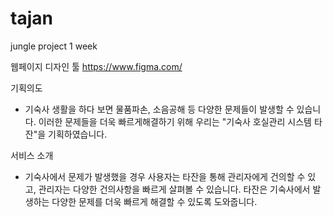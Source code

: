 # tajan
jungle project 1 week


웹페이지 디자인 툴 
https://www.figma.com/

기획의도
- 기숙사 생활을 하다 보면 물품파손, 소음공해 등 다양한 문제들이 발생할 수 있습니다. 이러한 문제들을 더욱 빠르게해결하기 위해 우리는 "기숙사 호실관리 시스템 타잔"을 기획하였습니다.

서비스 소개
- 기숙사에서 문제가 발생했을 경우 사용자는 타잔을 통해 관리자에게 건의할 수 있고, 관리자는 다양한 건의사항을 빠르게 살펴볼 수 있습니다. 타잔은 기숙사에서 발생하는 다양한 문제를 더욱 빠르게 해결할 수 있도록 도와줍니다.

